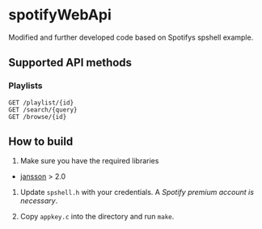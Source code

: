 # spotifyWebApi
Modified and further developed code based on Spotifys spshell example.

## Supported API methods

### Playlists

    GET /playlist/{id}
    GET /search/{query}
    GET /browse/{id}

## How to build

1. Make sure you have the required libraries
  * [jansson](http://www.digip.org/jansson/) > 2.0

1. Update `spshell.h` with your credentials. A *Spotify premium account is necessary*.

1. Copy `appkey.c` into the directory and run `make`.
